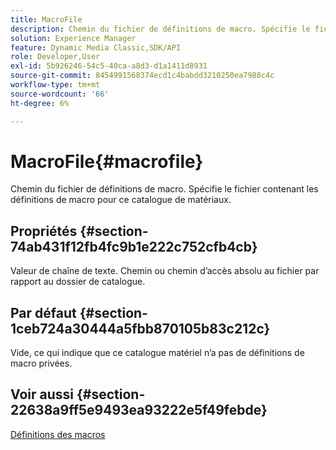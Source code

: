 ```yaml
---
title: MacroFile
description: Chemin du fichier de définitions de macro. Spécifie le fichier contenant les définitions de macro pour ce catalogue de matériaux.
solution: Experience Manager
feature: Dynamic Media Classic,SDK/API
role: Developer,User
exl-id: 5b926246-54c5-40ca-a8d3-d1a1411d8931
source-git-commit: 8454991568374ecd1c4babdd3210250ea7988c4c
workflow-type: tm+mt
source-wordcount: '66'
ht-degree: 6%

---
```


# MacroFile{#macrofile}

Chemin du fichier de définitions de macro. Spécifie le fichier contenant les définitions de macro pour ce catalogue de matériaux.

## Propriétés {#section-74ab431f12fb4fc9b1e222c752cfb4cb}

Valeur de chaîne de texte. Chemin ou chemin d’accès absolu au fichier par rapport au dossier de catalogue.

## Par défaut {#section-1ceb724a30444a5fbb870105b83c212c}

Vide, ce qui indique que ce catalogue matériel n’a pas de définitions de macro privées.

## Voir aussi {#section-22638a9ff5e9493ea93222e5f49febde}

[Définitions des macros](../../../../../ir-api/material-cat/image-rendering-api-ref/c-ir-material-catalog/c-ir-macro-definition-reference/c-ir-macro-definition-reference.md#concept-477b77fa187147bfa55fa67134d4a453)
